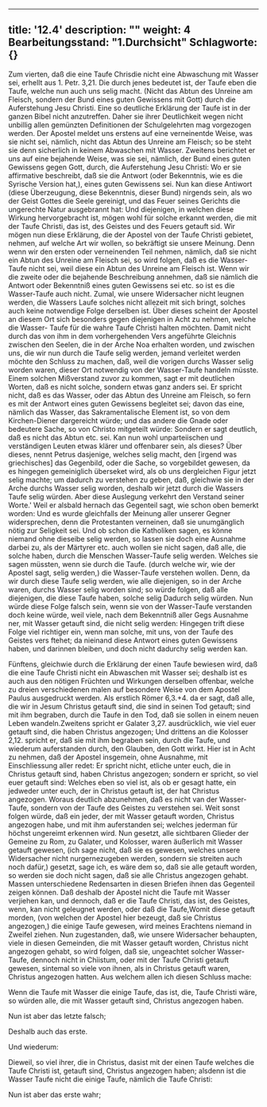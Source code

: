 
---
title: '12.4'
description: ""
weight: 4
Bearbeitungsstand: "1.Durchsicht"
Schlagworte: {}
---
<!-- Seite 580 -->

Zum vierten, daß die eine Taufe Chrisdie
nicht eine Abwaschung mit Wasser sei, erhellt
aus 1. Petr. 3,21. Die durch jenes bedeutet ist,
der Taufe eben die Taufe, welche nun auch uns selig macht.
(Nicht das Abtun des Unreine am Fleisch,
sondern der Bund eines guten Gewissens mit
Gott) durch die Auferstehung Jesu Christi.
Eine so deutliche Erklärung der Taufe ist in der ganzen
Bibel nicht anzutreffen. Daher sie ihrer Deutlichkeit
wegen nicht unbillig allen gemünzten Definitionen
der Schulgelehrten mag vorgezogen werden.
Der Apostel meldet uns erstens auf eine verneinentde
Weise, was sie nicht sei, nämlich, nicht das
Abtun des Unreine am Fleisch; so be steht sie
denn sicherlich in keinem Abwaschen mit Wasser.
Zweitens berichtet er uns auf eine bejahende Weise,
was sie sei, nämlich, der Bund eines guten<!-- Seite 581 -->
Gewissens gegen Gott, durch, die Auferstehung
Jesu Christi: Wo er sie affirmative beschreibt,
daß sie die Antwort (oder Bekenntnis, wie es die
Syrische Version hat,), eines guten Gewissens sei.
Nun kan diese Antiwort (diese Überzeugung, diese
Bekenntnis, dieser Bund) nirgends sein, als wo der
Geist Gottes die Seele gereinigt, und das Feuer
seines Gerichts die ungerechte Natur ausgebrannt hat:
Und diejenigen, in welchen diese Wirkung hervorgebracht
ist, mögen wohl für solche erkannt werden, die
mit der Taufe Christi, das ist, des Geistes und des
Feuers getauft sid. Wir mögen nun diese Erklärung,
die der Apostel von der Taufe Christi gebietet,
nehmen, auf welche Art wir wollen, so bekräftigt sie
unsere Meinung. Denn wenn wir den ersten oder
verneinenden Teil nehmen, nämlich, daß sie nicht
ein Abtun des Unreine am Fleisch sei, so wird
folgen, daß es die Wasser-Taufe nicht sei, weil
diese ein Abtun des Unreine am Fleisch ist. Wenn wir
die zweite oder die bejahende Beschreibung annehmen,
daß sie nämlich die Antwort oder Bekenntniß
eines guten Gewissens sei etc. so ist es die Wasser-Taufe
auch nicht. Zumal, wie unsere Widersacher nicht
leugnen werden, die Wassers Laufe solches nicht allezeit
mit sich bringt, solches auch keine notwendige
Folge derselben ist. Über dieses scheint der Apostel
an diesem Ort sich besonders gegen diejenigen in Acht
zu nehmen, welche die Wasser- Taufe für die wahre
Taufe Christi halten möchten. Damit nicht durch
das von ihm in dem vorhergehenden Vers angeführte
Gleichnis zwischen den Seelen, die in der Arche Noa
erhalten worden, und zwischen uns, die wir nun durch
die Taufe selig werden, jemand verleitet werden möchte
den Schluss zu machen, daß, weil die vorigen
durchs Wasser selig worden waren, dieser Ort notwendig
von der Wasser-Taufe handeln müsste. Einem<!-- Seite 582 -->
solchen Mißverstand zuvor zu kommen, sagt er mit
deutlichen Worten, daß es nicht solche, sondern etwas
ganz anders sei. Er spricht nicht, daß es das Wasser,
oder das Abtun des Unreine am Fleisch, so
fern es mit der Antwort eines guten Gewissens
begleitet sei; davon das eine, nämlich das Wasser,
das Sakramentalische Element ist, so von
dem Kirchen-Diener dargereicht würde; und
das andere die Gnade oder bedeutere Sache, so
von Christo mitgeteilt würde: Sondern er
sagt deutlich, daß es nicht das Abtun etc. sei.
Kan nun wohl unparteiischen und verständigen Leuten
etwas klärer und offenbarer sein, als dieses? Über
dieses, nennt Petrus dasjenige, welches selig macht,
den [irgend was griechisches] das Gegenbild, oder die Sache, so
vorgebildet gewesen, da es hingegen gemeiniglich
überseket wird, als ob uns dergleichen Figur jetzt selig
machte; um dadurch zu verstehen zu geben, daß,
gleichwie sie in der Arche durchs Wasser selig worden,
deshalb wir jetzt durch die Wassers Taufe selig würden.
Aber diese Auslegung verkehrt den Verstand seiner
Worte.' Weil er alsbald hernach das Gegenteil
sagt, wie schon oben bemerkt worden: Und es wurde
gleichfalls der Meinung aller unserer Gegner widersprechen,
denn die Protestanten verneinen, daß
sie unumgänglich nötig zur Seligkeit sei. Und ob
schon die Katholiken sagen, es könne niemand ohne dieseibe
selig werden, so lassen sie doch eine Ausnahme
darbei zu, als der Märtyrer etc. auch wollen sie nicht
sagen, daß alle, die solche haben, durch die
Menschen Wasser-Taufe selig werden. Welches sie sagen müssten,
wenn sie durch die Taufe. (durch welche wir,
wie der Apostel sagt, selig werden,) die Wasser-Taufe
verstehen wollen. Denn, da wir durch diese
Taufe selig werden, wie alle diejenigen, so in der Arche
waren, durchs Wasser selig worden sind; so würde<!-- Seite 583 -->
folgen, daß alle diejenigen, die diese Taufe haben,
solche selig Dadurch selig würden. Nun würde diese Folge falsch
sein, wenn sie von der Wasser-Taufe verstanden doch keine würde, weil viele, nach dem Bekenntniß aller Gegs Ausnahme ner, mit Wasser getauft sind, die nicht selig werden: Hingegen trift diese Folge viel richtiger ein, wenn man solche, mit uns, von der Taufe des Geistes vers ftehet; da nieinand diese Antwort eines guten Gewissens haben, und darinnen bleiben, und doch nicht dadurchy selig werden kan.

Fünftens, gleichwie durch die Erklärung der einen
Taufe bewiesen wird, daß die eine Taufe Christi
nicht ein Abwaschen mit Wasser sei; deshalb ist
es auch aus den nötigen Früchten und Wirkungen
derselben offenbar, welche zu dreien verschiedenen
malen auf besondere Weise von dem Apostel Paulus
ausgedruckt werden. Als erstlich Römer 6,3.+4.
da er sagt, daß alle, die wir in Jesum Christus
getauft sind, die sind in seinen Tod getauft; sind
mit ihm begraben, durch die Taufe in den Tod,
daß sie sollen in einem neuen Leben wandeln.Zweitens
spricht er Galater 3,27. ausdrücklich, wie viel
euer getauft sind, die haben Christus angezogen;
Und drittens an die Kolosser 2,12. spricht er, daß
sie mit ihm begraben sein, durch die Taufe, und
wiederum auferstanden durch, den Glauben, den
Gott wirkt. Hier ist in Acht zu nehmen, daß
der Apostel insgemein, ohne Ausnahme, mit Einschliessung
aller redet: Er spricht nicht, etliche unter euch,
die in Christus getauft sind, haben Christus angezogen;
sondern er spricht, so viel euer getauft sind:
Welches eben so viel ist, als ob er gesagt hatte, ein
jedweder unter euch, der in Christus getauft ist, der
hat Christus angezogen. Woraus deutlich abzunehmen,
daß es nicht van der Wasser-Taufe, sondern
von der Taufe des Geistes zu verstehen sei. Weit<!-- Seite 584 -->
sonst folgen würde, daß ein jeder, der mit Wasser getauft
worden, Christus angezogen habe, und mit ihm
auferstanden sei; welches jederman für höchst ungereimt
erkennen wird. Nun gesetzt, alle sichtbaren
Glieder der Gemeine zu Rom, zu Galater, und Kolosser,
waren äußerlich mit Wasser getauft gewesen,
(ich sage nicht, daß sie es gewesen, welches unsere
Widersacher nicht nurgernezugeben werden, sondern
sie streiten auch noch dafür,) gesetzt, sage ich, es wäre
dem so, daß sie alle getauft worden, so werden
sie doch nicht sagen, daß sie alle Christus angezogen
gehabt. Massen unterschiedene Redensarten
in diesen Briefen ihnen das Gegenteil zeigen können.
Daß deshalb der Apostel nicht die Taufe mit Wasser
verjiehen kan, und dennoch, daß er die Taufe Christi,
das ist, des Geistes, wenn, kan nicht geleugnet
werden, oder daß die Taufe,Womit diese getauft
morden, (von welchen der Apostel hier bezeugt, daß
sie Christus angezogen,) die einige Taufe gewesen,
wird meines Erachtens niemand in Zweifel ziehen.
Nun zugestanden, daß, wie unsere Widersacher behaupten,
viele in diesen Gemeinden, die mit Wasser
getauft worden, Christus nicht angezogen gehabt, so
wird folgen, daß sie, ungeachtet solcher Wasser-Taufe,
dennoch nicht in Chỉistum, oder mit der Taufe
 Christi getauft gewesen, sintemal so viele von ihnen,
als in Christus getauft waren, Christus angezogen
hatten. Aus welchem allen ich diesen Schluss mache:

Wenn die Taufe mit Wasser die einige Taufe, das
ist, die, Taufe Christi wäre, so würden alle, die mit
Wasser getauft sind, Christus angezogen haben.

Nun ist aber das letzte falsch;

Deshalb auch das erste.

Und wiederum:

Dieweil, so viel ihrer, die in Christus, dasist mit
der einen Taufe welches die Taufe Christi ist, getauft<!-- Seite 585 -->
sind, Christus angezogen haben; alsdenn ist die
Wasser Taufe nicht die einige Taufe, nämlich die
Taufe Christi:

Nun ist aber das erste wahr;

